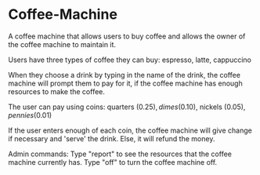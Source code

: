 # Coffee-Machine
 A coffee machine that allows users to buy coffee and allows the owner of the coffee machine to maintain it.

Users have three types of coffee they can buy:
    espresso, latte, cappuccino

When they choose a drink by typing in the name of the drink, the coffee machine will prompt them
to pay for it, if the coffee machine has enough resources to make the coffee.

The user can pay using coins:
    quarters ($0.25), dimes ($0.10), nickels ($0.05), pennies ($0.01)

If the user enters enough of each coin, the coffee machine will give change if necessary and
'serve' the drink. Else, it will refund the money.

Admin commands:
    Type "report" to see the resources that the coffee machine currently has.
    Type "off" to turn the coffee machine off.
